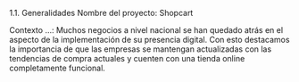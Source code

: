 

1.1. Generalidades
Nombre del proyecto: Shopcart

Contexto …: Muchos negocios a nivel nacional se han quedado atrás en el aspecto de la implementación de su presencia digital. Con esto destacamos la importancia de que las empresas se mantengan actualizadas con las tendencias de compra actuales y cuenten con una tienda online completamente funcional.


